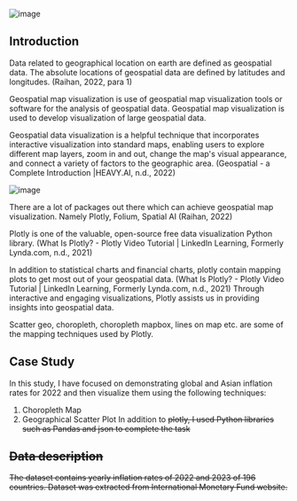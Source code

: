 ![image](https://github.com/ShevindiRodrigo/Geospatial-map-visualisation/assets/36123591/f6d41e74-e532-451a-9093-5a6ee90c6854)

## Introduction
  Data related to geographical location on earth are defined as geospatial data.
  The absolute locations of geospatial data are defined by latitudes and longitudes. (Raihan, 2022, para 1)

  Geospatial map visualization is use of geospatial  map visualization tools or software for the analysis of geospatial data.
  Geospatial map visualization is used to develop visualization of large geospatial data.

  Geospatial data visualization is a helpful technique that incorporates interactive visualization into standard maps, enabling users to explore different map layers, zoom in and out, change the map's visual appearance, and connect a variety of factors to the geographic area. 
  (Geospatial - a Complete Introduction |HEAVY.AI, n.d., 2022)
  
  ![image](https://github.com/ShevindiRodrigo/Geospatial-map-visualisation/assets/36123591/55579d42-b029-45c7-861f-bb76e1c1cf2d)

  There are a lot of packages out there which can achieve geospatial map visualization. Namely Plotly, Folium, Spatial AI (Raihan, 2022)
  
  Plotly is one of  the valuable, open-source free data visualization Python library. (What Is Plotly? - Plotly Video Tutorial | LinkedIn Learning, Formerly Lynda.com, n.d., 2021)
  
  In addition to statistical charts and financial charts, plotly contain mapping plots to get most out of your geospatial data. (What Is Plotly? - Plotly Video Tutorial | LinkedIn Learning, Formerly Lynda.com, n.d., 2021)
  Through interactive and engaging visualizations, Plotly assists us in providing insights into geospatial data.
  
  Scatter geo, choropleth, choropleth mapbox, lines on map etc. are some of the mapping techniques used by Plotly.

## Case Study
In this study, I have focused on demonstrating global and Asian inflation rates for 2022 and then visualize them using the following techniques:
  1. Choropleth Map
  2. Geographical Scatter Plot
In addition to <s>plotly<s>, I used Python libraries such as Pandas and json to complete the task

## Data description 
The dataset contains yearly inflation rates of 2022 and 2023 of 196 countries. Dataset was extracted from International Monetary Fund website.





